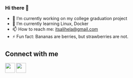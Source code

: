### Hi there 👋

- 🔭 I’m currently working on my college graduation project
- 🌱 I’m currently learning Linux, Docker
- 📫 How to reach me: itsalihela@gmail.com
- ⚡ Fun fact: Bananas are berries, but strawberries are not.
<!--
- 👯 I’m looking to collaborate on ...
- 🤔 I’m looking for help with ...
- 💬 Ask me about ...
-->

<h2> Connect with me </h2>
<a href = 'https://www.linkedin.com/in/ali-h2'> <img width = '32px' align= 'center' src="https://raw.githubusercontent.com/rahulbanerjee26/githubAboutMeGenerator/main/icons/linked-in-alt.svg"/></a> 
<a href = 'https://www.github.com/Ali-Hela'> <img width = '32px' align= 'center' src="https://raw.githubusercontent.com/rahulbanerjee26/githubAboutMeGenerator/main/icons/github.svg"/></a>
